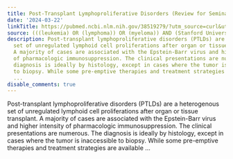 ```yaml
---
title: Post-Transplant Lymphoproliferative Disorders (Review for Seminars in Nephrology)
date: '2024-03-22'
linkTitle: https://pubmed.ncbi.nlm.nih.gov/38519279/?utm_source=curl&utm_medium=rss&utm_campaign=pubmed-2&utm_content=1Rkszs2HVZ2RHP33OibaNFew6VK-LzjJWTD4GwmLlk8B-wCceh&fc=20220923065203&ff=20240323180616&v=2.18.0.post9+e462414
source: (((leukemia) OR (lymphoma)) OR (myeloma)) AND (Stanford University[Affiliation])
description: Post-transplant lymphoproliferative disorders (PTLDs) are a heterogenous
  set of unregulated lymphoid cell proliferations after organ or tissue transplant.
  A majority of cases are associated with the Epstein-Barr virus and higher intensity
  of pharmacologic immunosuppression. The clinical presentations are numerous. The
  diagnosis is ideally by histology, except in cases where the tumor is inaccessible
  to biopsy. While some pre-emptive therapies and treatment strategies are available
  ...
disable_comments: true
---
```

Post-transplant lymphoproliferative disorders (PTLDs) are a heterogenous set of unregulated lymphoid cell proliferations after organ or tissue transplant. A majority of cases are associated with the Epstein-Barr virus and higher intensity of pharmacologic immunosuppression. The clinical presentations are numerous. The diagnosis is ideally by histology, except in cases where the tumor is inaccessible to biopsy. While some pre-emptive therapies and treatment strategies are available ...
